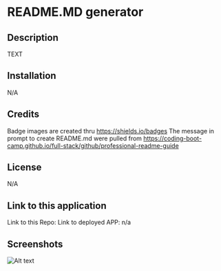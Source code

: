# README.MD generator

## Description

TEXT

## Installation

N/A

## Credits

Badge images are created thru https://shields.io/badges
The message in prompt to create README.md were pulled from https://coding-boot-camp.github.io/full-stack/github/professional-readme-guide

## License

N/A

## Link to this application

Link to this Repo:
Link to deployed APP: n/a

## Screenshots

![Alt text](/relative/path/to/img.jpg?raw=true "Optional Title")